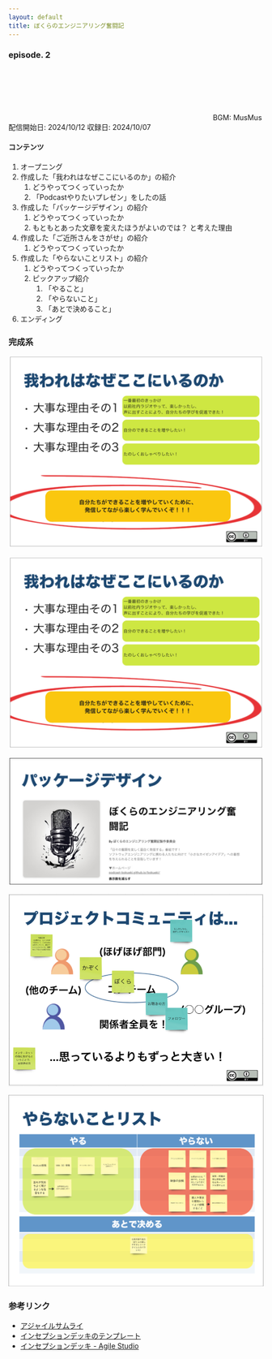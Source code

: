 ```yaml
---
layout: default
title: ぼくらのエンジニアリング奮闘記
---
```


### episode. 2
<iframe src="" height="102px" width="400px" frameborder="0" scrolling="no"></iframe>
BGM: MusMus  
配信開始日: 2024/10/12  
収録日: 2024/10/07

#### コンテンツ
1. オープニング
2. 作成した「我われはなぜここにいるのか」の紹介
   1. どうやってつくっていったか
   2. 「Podcastやりたいプレゼン」をしたの話
3. 作成した「パッケージデザイン」の紹介
   1. どうやってつくっていったか
   2. もともとあった文章を変えたほうがよいのでは？ と考えた理由
4. 作成した「ご近所さんをさがせ」の紹介
   1. どうやってつくっていったか
5. 作成した「やらないことリスト」の紹介
   1. どうやってつくっていったか
   2. ピックアップ紹介
      1. 「やること」
      2. 「やらないこと」
      3. 「あとで決めること」
6. エンディング

### 完成系

![完成系](./fixed_why_are_we_here.png)

![完成系](./fixed_why_are_we_here.png)

![完成系](./fixed_package_design.png)

![完成系](./fixed_meet_your_neighbors.png)

![完成系](./fixed_create_a_NOT_list.png)

### 参考リンク
- [アジャイルサムライ](https://shop.ohmsha.co.jp/shopdetail/000000001901/)
- [インセプションデッキのテンプレート](https://github.com/agile-samurai-ja/support)
- [インセプションデッキ - Agile Studio](https://www.agile-studio.jp/post/apm-inception-deck)
